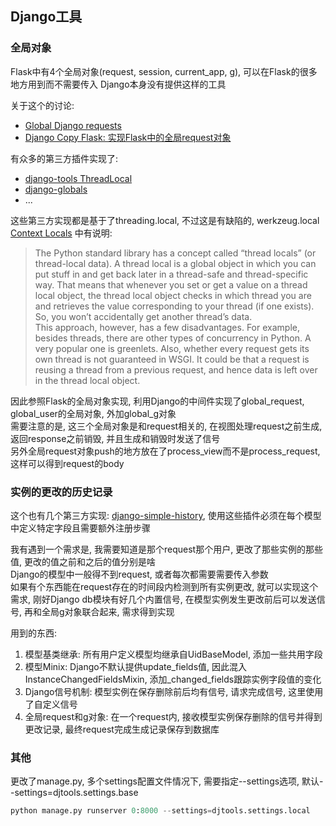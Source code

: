 ## Django工具

### 全局对象
Flask中有4个全局对象(request, session, current_app, g), 可以在Flask的很多地方用到而不需要传入
Django本身没有提供这样的工具

关于这个的讨论:
+ [Global Django requests](https://nedbatchelder.com/blog/201008/global_django_requests.html)
+ [Django Copy Flask: 实现Flask中的全局request对象](https://smartkeyerror.com/Django-Copy-Flask-%E5%AE%9E%E7%8E%B0Flask%E4%B8%AD%E7%9A%84%E5%85%A8%E5%B1%80request%E5%AF%B9%E8%B1%A1.html)


有众多的第三方插件实现了:
+ [django-tools ThreadLocal](https://github.com/jedie/django-tools/blob/master/django_tools/middlewares/ThreadLocal.py)
+ [django-globals](https://github.com/svetlyak40wt/django-globals/)
+ ...

这些第三方实现都是基于了threading.local, 不过这是有缺陷的, werkzeug.local [Context Locals](https://werkzeug.palletsprojects.com/en/0.15.x/local/) 中有说明:
>The Python standard library has a concept called “thread locals” (or thread-local data). A thread local is a global object in which you can put stuff in and get back later in a thread-safe and thread-specific way. That means that whenever you set or get a value on a thread local object, the thread local object checks in which thread you are and retrieves the value corresponding to your thread (if one exists). So, you won’t accidentally get another thread’s data.<br>
This approach, however, has a few disadvantages. For example, besides threads, there are other types of concurrency in Python. A very popular one is greenlets. Also, whether every request gets its own thread is not guaranteed in WSGI. It could be that a request is reusing a thread from a previous request, and hence data is left over in the thread local object.

因此参照Flask的全局对象实现, 利用Django的中间件实现了global_request, global_user的全局对象, 外加global_g对象<br>
需要注意的是, 这三个全局对象是和request相关的, 在视图处理request之前生成, 返回response之前销毁, 并且生成和销毁时发送了信号<br>
另外全局request对象push的地方放在了process_view而不是process_request, 这样可以得到request的body


### 实例的更改的历史记录

这个也有几个第三方实现: [django-simple-history](https://github.com/treyhunner/django-simple-history), 使用这些插件必须在每个模型中定义特定字段且需要额外注册步骤

我有遇到一个需求是, 我需要知道是那个request那个用户, 更改了那些实例的那些值, 更改的值之前和之后的值分别是啥<br>
Django的模型中一般得不到request, 或者每次都需要需要传入参数<br>
如果有个东西能在request存在的时间段内检测到所有实例更改, 就可以实现这个需求, 刚好Django db模块有好几个内置信号, 在模型实例发生更改前后可以发送信号, 再和全局g对象联合起来, 需求得到实现

用到的东西:
1. 模型基类继承: 所有用户定义模型均继承自UidBaseModel, 添加一些共用字段
2. 模型Minix: Django不默认提供update_fields值, 因此混入InstanceChangedFieldsMixin, 添加_changed_fields跟踪实例字段值的变化
3. Django信号机制: 模型实例在保存删除前后均有信号, 请求完成信号, 这里使用了自定义信号
4. 全局request和g对象: 在一个request内, 接收模型实例保存删除的信号并得到更改记录, 最终request完成生成记录保存到数据库


### 其他
更改了manage.py, 多个settings配置文件情况下, 需要指定--settings选项, 默认--settings=djtools.settings.base
```python
python manage.py runserver 0:8000 --settings=djtools.settings.local
```
